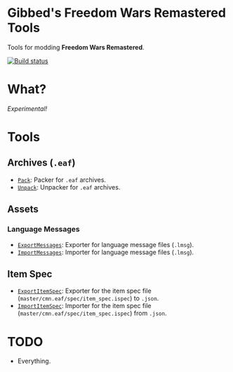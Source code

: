 # Gibbed's Freedom Wars Remastered Tools

Tools for modding **Freedom Wars Remastered**.

[![Build status](https://ci.appveyor.com/api/projects/status/0blf5xm1h0a3ab7y/branch/main?svg=true)](https://ci.appveyor.com/project/gibbed/gibbed-panopticon/branch/main)

# What?

*Experimental!*

# Tools

## Archives (`.eaf`)

* [`Pack`](projects/Gibbed.Panopticon.Pack): Packer for `.eaf` archives.
* [`Unpack`](projects/Gibbed.Panopticon.Unpack): Unpacker for `.eaf` archives.

## Assets

### Language Messages

* [`ExportMessages`](projects/Gibbed.Panopticon.ExportMessages): Exporter for language message files (`.lmsg`).
* [`ImportMessages`](projects/Gibbed.Panopticon.ImportMessages): Importer for language message files (`.lmsg`).

## Item Spec

* [`ExportItemSpec`](projects/Gibbed.Panopticon.ExportItemSpec): Exporter for the item spec file (`master/cmn.eaf/spec/item_spec.ispec`) to `.json`.
* [`ImportItemSpec`](projects/Gibbed.Panopticon.ImportItemSpec): Importer for the item spec file (`master/cmn.eaf/spec/item_spec.ispec`) from `.json`.

# TODO

* Everything.
